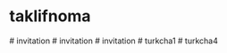 # taklifnoma
#   i n v i t a t i o n  
 #   i n v i t a t i o n  
 #   i n v i t a t i o n  
 #   t u r k c h a 1  
 #   t u r k c h a 4  
 